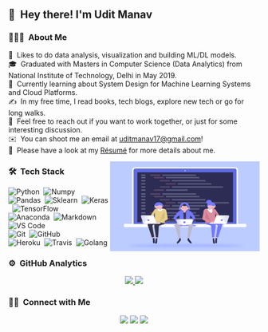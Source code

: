 ## 👋 &nbsp;Hey there! I'm Udit Manav

### 👨🏻‍💻 &nbsp;About Me

🤖 &nbsp;Likes to do data analysis, visualization and building ML/DL models.\
🎓 &nbsp;Graduated with Masters in Computer Science (Data Analytics) from National Institute of Technology, Delhi in May 2019.\
🌱 &nbsp;Currently learning about System Design for Machine Learning Systems and Cloud Platforms.\
✍️ &nbsp;In my free time, I read books, tech blogs, explore new tech or go for long walks.\
💬 &nbsp;Feel free to reach out if you want to work together, or just for some interesting discussion.\
✉️ &nbsp;You can shoot me an email at uditmanav17@gmail.com!\
📄 &nbsp;Please have a look at my [Résumé](https://raw.githubusercontent.com/uditmanav17/uditmanav17/master/assets/Resume.pdf) for more details about me.

<img alt="Coding" src="https://raw.githubusercontent.com/uditmanav17/uditmanav17/master/assets/Coding.gif" align="right" width="300" height="180"/>

### 🛠 &nbsp;Tech Stack

![Python](https://img.shields.io/badge/-Python-333333?style=flat&logo=python)&nbsp;
![Numpy](https://img.shields.io/badge/-Numpy-333333?style=flat&logo=numpy)&nbsp;
![Pandas](https://img.shields.io/badge/-Pandas-333333?style=flat&logo=pandas)&nbsp;
![Sklearn](https://img.shields.io/badge/-Scikit%20learn-333333?style=flat&logo=scikit-learn)&nbsp;
![Keras](https://img.shields.io/badge/-Keras-333333?style=flat&logo=keras)&nbsp;
![TensorFlow](https://img.shields.io/badge/-TensorFlow-333333?style=flat&logo=tensorflow)&nbsp;\
![Anaconda](https://img.shields.io/badge/-Anaconda-333333?style=flat&logo=anaconda)&nbsp;
![Markdown](https://img.shields.io/badge/-Markdown-333333?style=flat&logo=markdown)
![VS Code](https://img.shields.io/badge/-VS%20Code-333333?style=flat&logo=visual-studio-code&logoColor=007ACC)&nbsp;\
![Git](https://img.shields.io/badge/-Git-333333?style=flat&logo=git)&nbsp;
![GitHub](https://img.shields.io/badge/-GitHub-333333?style=flat&logo=github)&nbsp;\
![Heroku](https://img.shields.io/badge/-Heroku-333333?style=flat&logo=heroku)&nbsp;
![Travis](https://img.shields.io/badge/-Travis-333333?style=flat&logo=travis)&nbsp;
![Golang](https://img.shields.io/badge/-Golang-333333?style=flat&logo=go)&nbsp;

### ⚙️ &nbsp;GitHub Analytics

<p align="center">
<a href="https://github.com/uditmanav17">
  <img height="170em" src="https://github-readme-stats-eight-theta.vercel.app/api?username=uditmanav17&show_icons=true&theme=vision-friendly-dark&include_all_commits=true&count_private=true" />
  <img height="170em" src="https://github-readme-stats-eight-theta.vercel.app/api/top-langs/?username=uditmanav17&hide=jupyter%20notebook&layout=compact&langs_count=8&theme=vision-friendly-dark" />
</a>
</p>

### 🤝🏻 &nbsp;Connect with Me

<p align="center">
<!-- <a href="https://uditmanav17.github.io/"><img src="https://img.shields.io/badge/-Personal--website-brightgreen"/></a> -->
<a href="https://www.linkedin.com/in/uditmanav17/"><img src="https://img.shields.io/badge/-uditmanav17-0077B5?style=flat-square&logo=Linkedin&logoColor=white"/></a>
<a href="mailto:uditmanav17@gmail.com"><img src="https://img.shields.io/badge/-uditmanav17-ffffff?style=flat-square&logo=Gmail&logoColor=red"/></a>
<a href="https://github.com/uditmanav17"><img src="https://img.shields.io/badge/-uditmanav17-000000?style=flat-square&logo=Github&logoColor=white"/></a>
</p>
